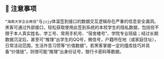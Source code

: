 ## :small_red_triangle: 注意事项

`“海南大学企业微信”`与`jzjy`体温签到接口的数据交互逻辑存在严重的信息安全漏洞。黑客可通过外部接口，轻松获取使用此签到系统的本校学生的隐私数据，包括但不限于本人真实姓名、学工号、常用手机号、“宿舍楼号”、学院专业班级；经过长期数据沉淀后，甚至可“推理”出学生的QQ号，微信号，户籍所在地（或家庭住址），日常活动范围，生活作息习惯等“价值数据”。若黑客掌握一定的撞库技巧并具备“价值链”，则很可能“推理”出身份证号，银行卡密码等数据。